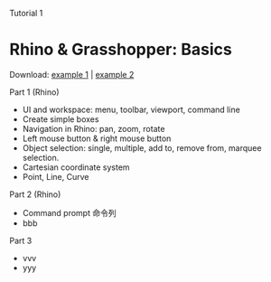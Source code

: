 Tutorial 1
# Rhino & Grasshopper: Basics

Download: [example 1](example-1-1.gh) | [example 2](example-1-2.gh)

Part 1 (Rhino)
* UI and workspace: menu, toolbar, viewport, command line
* Create simple boxes
* Navigation in Rhino: pan, zoom, rotate
* Left mouse button & right mouse button
* Object selection: single, multiple, add to, remove from, marquee selection.
* Cartesian coordinate system
* Point, Line, Curve

Part 2 (Rhino)
* Command prompt 命令列
* bbb

Part 3
* vvv
* yyy
